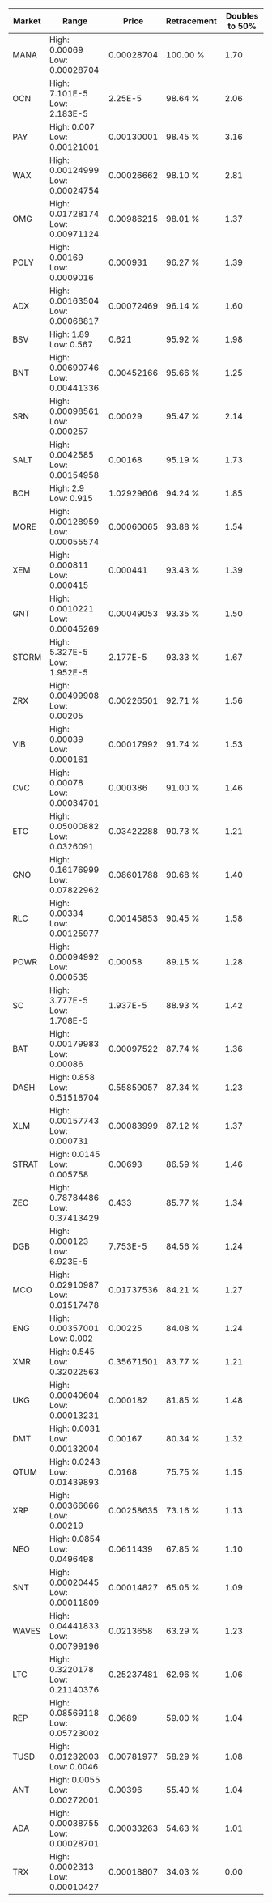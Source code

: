 | Market | Range | Price| Retracement | Doubles to 50% |
| --- | --- | --- | --- | --- |
| MANA | High: 0.00069<br />Low: 0.00028704 | 0.00028704 | 100.00 % | 1.70 |
| OCN | High: 7.101E-5<br />Low: 2.183E-5 | 2.25E-5 | 98.64 % | 2.06 |
| PAY | High: 0.007<br />Low: 0.00121001 | 0.00130001 | 98.45 % | 3.16 |
| WAX | High: 0.00124999<br />Low: 0.00024754 | 0.00026662 | 98.10 % | 2.81 |
| OMG | High: 0.01728174<br />Low: 0.00971124 | 0.00986215 | 98.01 % | 1.37 |
| POLY | High: 0.00169<br />Low: 0.0009016 | 0.000931 | 96.27 % | 1.39 |
| ADX | High: 0.00163504<br />Low: 0.00068817 | 0.00072469 | 96.14 % | 1.60 |
| BSV | High: 1.89<br />Low: 0.567 | 0.621 | 95.92 % | 1.98 |
| BNT | High: 0.00690746<br />Low: 0.00441336 | 0.00452166 | 95.66 % | 1.25 |
| SRN | High: 0.00098561<br />Low: 0.000257 | 0.00029 | 95.47 % | 2.14 |
| SALT | High: 0.0042585<br />Low: 0.00154958 | 0.00168 | 95.19 % | 1.73 |
| BCH | High: 2.9<br />Low: 0.915 | 1.02929606 | 94.24 % | 1.85 |
| MORE | High: 0.00128959<br />Low: 0.00055574 | 0.00060065 | 93.88 % | 1.54 |
| XEM | High: 0.000811<br />Low: 0.000415 | 0.000441 | 93.43 % | 1.39 |
| GNT | High: 0.0010221<br />Low: 0.00045269 | 0.00049053 | 93.35 % | 1.50 |
| STORM | High: 5.327E-5<br />Low: 1.952E-5 | 2.177E-5 | 93.33 % | 1.67 |
| ZRX | High: 0.00499908<br />Low: 0.00205 | 0.00226501 | 92.71 % | 1.56 |
| VIB | High: 0.00039<br />Low: 0.000161 | 0.00017992 | 91.74 % | 1.53 |
| CVC | High: 0.00078<br />Low: 0.00034701 | 0.000386 | 91.00 % | 1.46 |
| ETC | High: 0.05000882<br />Low: 0.0326091 | 0.03422288 | 90.73 % | 1.21 |
| GNO | High: 0.16176999<br />Low: 0.07822962 | 0.08601788 | 90.68 % | 1.40 |
| RLC | High: 0.00334<br />Low: 0.00125977 | 0.00145853 | 90.45 % | 1.58 |
| POWR | High: 0.00094992<br />Low: 0.000535 | 0.00058 | 89.15 % | 1.28 |
| SC | High: 3.777E-5<br />Low: 1.708E-5 | 1.937E-5 | 88.93 % | 1.42 |
| BAT | High: 0.00179983<br />Low: 0.00086 | 0.00097522 | 87.74 % | 1.36 |
| DASH | High: 0.858<br />Low: 0.51518704 | 0.55859057 | 87.34 % | 1.23 |
| XLM | High: 0.00157743<br />Low: 0.000731 | 0.00083999 | 87.12 % | 1.37 |
| STRAT | High: 0.0145<br />Low: 0.005758 | 0.00693 | 86.59 % | 1.46 |
| ZEC | High: 0.78784486<br />Low: 0.37413429 | 0.433 | 85.77 % | 1.34 |
| DGB | High: 0.000123<br />Low: 6.923E-5 | 7.753E-5 | 84.56 % | 1.24 |
| MCO | High: 0.02910987<br />Low: 0.01517478 | 0.01737536 | 84.21 % | 1.27 |
| ENG | High: 0.00357001<br />Low: 0.002 | 0.00225 | 84.08 % | 1.24 |
| XMR | High: 0.545<br />Low: 0.32022563 | 0.35671501 | 83.77 % | 1.21 |
| UKG | High: 0.00040604<br />Low: 0.00013231 | 0.000182 | 81.85 % | 1.48 |
| DMT | High: 0.0031<br />Low: 0.00132004 | 0.00167 | 80.34 % | 1.32 |
| QTUM | High: 0.0243<br />Low: 0.01439893 | 0.0168 | 75.75 % | 1.15 |
| XRP | High: 0.00366666<br />Low: 0.00219 | 0.00258635 | 73.16 % | 1.13 |
| NEO | High: 0.0854<br />Low: 0.0496498 | 0.0611439 | 67.85 % | 1.10 |
| SNT | High: 0.00020445<br />Low: 0.00011809 | 0.00014827 | 65.05 % | 1.09 |
| WAVES | High: 0.04441833<br />Low: 0.00799196 | 0.0213658 | 63.29 % | 1.23 |
| LTC | High: 0.3220178<br />Low: 0.21140376 | 0.25237481 | 62.96 % | 1.06 |
| REP | High: 0.08569118<br />Low: 0.05723002 | 0.0689 | 59.00 % | 1.04 |
| TUSD | High: 0.01232003<br />Low: 0.0046 | 0.00781977 | 58.29 % | 1.08 |
| ANT | High: 0.0055<br />Low: 0.00272001 | 0.00396 | 55.40 % | 1.04 |
| ADA | High: 0.00038755<br />Low: 0.00028701 | 0.00033263 | 54.63 % | 1.01 |
| TRX | High: 0.0002313<br />Low: 0.00010427 | 0.00018807 | 34.03 % | 0.00 |
